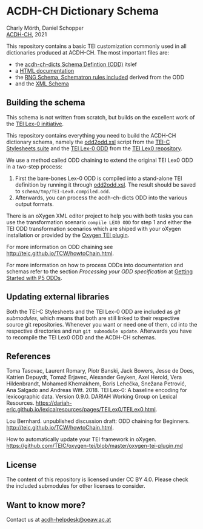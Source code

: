# ACDH-CH Dictionary Schema

Charly Mörth, Daniel Schopper    
[ACDH-CH](https://www.oeaw.ac.at/acdh), 2021

This repository contains a basic TEI customization commonly used in all dictionaries produced at ACDH-CH. The most important files are:

* the [acdh-ch-dicts Schema Defintion (ODD)](schema/acdh-ch-dicts.odd) itslef
* a [HTML documentation](schema/acdh-ch-dicts.html)
* the [RNG Schema, Schematron rules included](schema/out/acdh-ch-dicts.rng) derived from the ODD
* and the [XML Schema](schema/out/acdh-ch-dicts.xml)

## Building the schema

This schema is not written from scratch, but builds on the excellent work of the [TEI Lex-0 initiative](https://dariah-eric.github.io/lexicalresources/pages/TEILex0/TEILex0.html).

This repository contains everything you need to build the ACDH-CH dictionary schema, namely the [odd2odd.xsl](TEI-Stylesheets/odds/odd2odd.xsl) script from the [TEI-C Stylesheets suite](https://github.com/TEIC/Stylesheets)
and the [TEI Lex-0 ODD](lexicalresources/Schemas/TEILex0/TEILex0.odd) from the [TEI Lex0 repository](https://github.com/DARIAH-ERIC/lexicalresources/tree/master/Schemas/TEILex0).

We use a method called ODD chaining to extend the original TEI Lex0 ODD in a two-step process:

1. First the bare-bones Lex-0 ODD is compiled into a stand-alone TEI definition by running it through [odd2odd.xsl](TEI-Stylesheets/odds/odd2odd.xsl). The result should be saved to `schema/tmp/TEI-Lex0.compiled.odd`. 
2. Afterwards, you can process the acdh-ch-dicts ODD into the various output formats.

There is an oXygen XML editor project to help you with both tasks you can use the transformation scenario `compile LEX0 ODD` for step 1 and either the TEI ODD transformation scenarios which are shiped with your oXygen installation or provided by the [Oxygen TEI plugin](https://github.com/TEIC/oxygen-tei).

For more information on ODD chaining see <http://teic.github.io/TCW/howtoChain.html>. 

For more information on how to process ODDs into documentation and schemas refer to the section *Processing your ODD specification* at [Getting Started with P5 ODDs](https://tei-c.org/guidelines/customization/getting-started-with-p5-odds).

## Updating external libraries

Both the TEI-C Stylesheets and the TEI Lex-0 ODD are included as *git submodules*, which means that both are still linked to their respective source git repositories. Whenever you want or need one of them, cd into the respective directories and run `git submodule update`. Afterwards you have to recompile the TEI Lex0 ODD and the ACDH-CH schemas.


## References

Toma Tasovac, Laurent Romary, Piotr Banski, Jack Bowers, Jesse de Does, Katrien Depuydt, Tomaž Erjavec, Alexander Geyken, Axel Herold, Vera Hildenbrandt, Mohamed Khemakhem, Boris Lehečka, Snežana Petrović, Ana Salgado and Andreas Witt. 2018. TEI Lex-0: A baseline encoding for lexicographic data. Version 0.9.0. DARIAH Working Group on Lexical Resources. <https://dariah-eric.github.io/lexicalresources/pages/TEILex0/TEILex0.html>.

Lou Bernhard. unpublished discussion draft: ODD chaining for Beginners. <http://teic.github.io/TCW/howtoChain.html>.

How to automatically update your TEI framework in oXygen. <https://github.com/TEIC/oxygen-tei/blob/master/oxygen-tei-plugin.md>

## License

The content of this repository is licensed under CC BY 4.0. Please check the included submodules for other licenses to consider.

## Want to know more? 

Contact us at <acdh-helpdesk@oeaw.ac.at>


